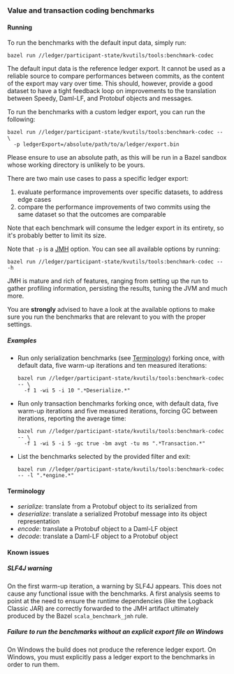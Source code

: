 ### Value and transaction coding benchmarks

#### Running

To run the benchmarks with the default input data, simply run:

    bazel run //ledger/participant-state/kvutils/tools:benchmark-codec
    
The default input data is the reference ledger export. It cannot be used as a
reliable source to compare performances between commits, as the content of the
export may vary over time. This should, however, provide a good dataset to
have a tight feedback loop on improvements to the translation between Speedy,
Daml-LF, and Protobuf objects and messages.

To run the benchmarks with a custom ledger export, you can run the following:

    bazel run //ledger/participant-state/kvutils/tools:benchmark-codec -- \
      -p ledgerExport=/absolute/path/to/a/ledger/export.bin
       
Please ensure to use an absolute path, as this will be run in a Bazel sandbox
whose working directory is unlikely to be yours.

There are two main use cases to pass a specific ledger export:

1. evaluate performance improvements over specific datasets, to address edge cases
2. compare the performance improvements of two commits using the same dataset so 
   that the outcomes are comparable

Note that each benchmark will consume the ledger export in its entirety, so it's
probably better to limit its size.

Note that `-p` is a [JMH](https://github.com/openjdk/jmh) option. You can see
all available options by running:

    bazel run //ledger/participant-state/kvutils/tools:benchmark-codec -- -h

JMH is mature and rich of features, ranging from setting up the run to gather
profiling information, persisting the results, tuning the JVM and much more.

You are **strongly** advised to have a look at the available options to make sure
you run the benchmarks that are relevant to you with the proper settings.
    
##### Examples

* Run only serialization benchmarks (see [Terminology](#terminology)) forking once,
  with default data, five warm-up iterations and ten measured iterations:

      bazel run //ledger/participant-state/kvutils/tools:benchmark-codec -- \
        -f 1 -wi 5 -i 10 ".*Deserialize.*"
 
* Run only transaction benchmarks forking once, with default data, five warm-up
  iterations and five measured iterations, forcing GC between iterations,
  reporting the average time:

      bazel run //ledger/participant-state/kvutils/tools:benchmark-codec -- \
        -f 1 -wi 5 -i 5 -gc true -bm avgt -tu ms ".*Transaction.*"
        
* List the benchmarks selected by the provided filter and exit:

      bazel run //ledger/participant-state/kvutils/tools:benchmark-codec -- -l ".*engine.*"

#### Terminology

* _serialize_: translate from a Protobuf object to its serialized from
* _deserialize_: translate a serialized Protobuf message into its object representation
* _encode_: translate a Protobuf object to a Daml-LF object
* _decode_: translate a Daml-LF object to a Protobuf object

#### Known issues

##### SLF4J warning

On the first warm-up iteration, a warning by SLF4J appears. This does not cause any
functional issue with the benchmarks. A first analysis seems to point at the need
to ensure the runtime dependencies (like the Logback Classic JAR) are correctly
forwarded to the JMH artifact ultimately produced by the Bazel `scala_benchmark_jmh`
rule.

##### Failure to run the benchmarks without an explicit export file on Windows

On Windows the build does not produce the reference ledger export. On Windows, you
must explicitly pass a ledger export to the benchmarks in order to run them.
